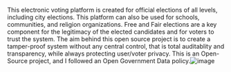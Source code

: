 This electronic voting platform is created for official elections of all levels, including city elections. This platform can also be used for schools, communities, and religion organizations. Free and Fair elections are a key component for the legitimacy of the elected candidates and for voters to trust the system. The aim behind this open source project is to create a tamper-proof system without any central control, that is total auditablity and transparency, while always protecting user/voter privacy. This is an Open-Source project, and I followed an Open Government Data policy.![image](https://user-images.githubusercontent.com/23614482/183789242-126e4c4b-9a08-4d2a-b13a-13b0ecafae90.png)
